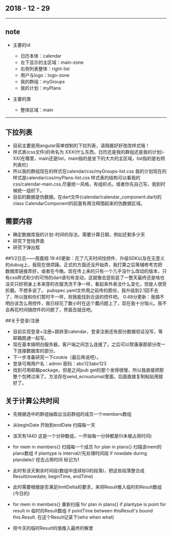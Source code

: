 ## 2018 - 12 - 29

---
## note
- 主要的id
    + 日历本体：calendar
    + 左下显示的主区域：main-zone
    + 右侧列表整体：right-list
    + 用户与logo：logo-zone
    + 我的群组：myGroups
    + 我的计划：myPlans

- 主要的类
    + 整体区域：main

---
## 下拉列表
- 目前主要是用angular简单控制的下拉列表，请翔酱好好改改样式哦！
- 样式表(css文件)的命名为 XXX(什么东西，日历还是我的群组还是我的计划)-XX(在哪里，main还是list，main指的是坐下的大大的主区域，list指的是右侧列表栏)
- 所以我的群组现在的样式在calendar/css/myGroups-list.css 我的计划现在的样式是calendar/css/myPlans-list.css 样式表的结构可以看我的css/calendar-main.css,尽量统一风格，有组织点。或者你先自己写，我到时候统一组织下。
- 目前的数据是伪数据。在dart文件(calendar/calendar_component.dart)的class CalendarComponent的前面有用注释围起来的伪数据区域。

## 需要内容
- 确定数据库我的计划-时间的存法，需要计算日期，例如还剩多少天
- 研究下登陆界面
- 研究下弹出框


##1/2日志——周嘉翔
    19:40更新：花了几天时间找控件、升级SDK以及在无意义的dubug上，我现在很烦躁。正式的方面还没开始弄，我打算之后等辅修考完把数据库链接弄好，或者在今晚。现在传上来的只有一个几乎没什么改动的版本，只有css样式和少的可怜的dart语句有变动，这就像去逛街逛了一整天最终还是啥也没买只好把身上本来穿的衣服洗洗干净一样，看起来外表没什么变化，但是人很受折磨。不想多说了。
    pubspec.yaml文件用之前传的那份，我升级到2.1回不去了，所以就和你们暂时不一样，祝我能找到合适的控件吧。
    0:48分更新：我搞不明白该怎么用控件，我已经花了数小时在这个蠢问题上了，现在我十分恼火。我不会再花时间搞控件的问题了，界面丑就丑吧。


##关于登录/注册
- 目前实现登录+注册+跳转至calendar，登录注册还有部分数据验证没写，等邮箱跑通一起写。
- 现在基本搞明白服务器，客户端之间怎么连接了。之后可以帮康康那部分改一下连接数据库的部分。
- 下一步准备研究一下cookie（最后再说吧）。
- 登录可用用户名：admin 密码：abc123abc123
- 找到可用邮箱package，但是之间pub get的那个发得很慢，所以我直接把那整个包拷过来了。方法存在send_ecnustumail里面，后面直接复制粘贴用就好了。


## 关于计算公共时间
- 先根据选中的群组抽取出当前群组的成员一个members数组
- 从beginDate 开始到endDate 扫描每一天
- 该天有1440 这是一个分钟数组，一开始每一分钟都是0(未被占用时间)
- for mem in members{} 扫描每一个成员
    for plan in plans{} 扫描该mem的plans数组
        if plantype is interval//先处理时间段
            if nowdate during plandate// 挖去占用时间 标记为1
- 此时有该天剩余时间段(数组中连续标0的段落)，把这些段落整合成Result(nowdate, beginTime, endTime)
- 此时需要根据是否满足limitDelta的要求，来将Result推入临时的Result数组(今日的)
- for mem in members{} 重新扫描
    for plan in plans{} 
        if plantype is point
            for result in 临时的Result数组
                if pointTime between thisResult's bound
                    this.Result. 在这个Result记录下(who when what)
                    
- 把今天的临时Result的值推入最终的解里
